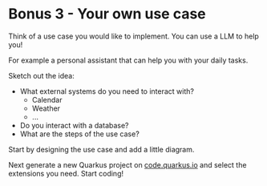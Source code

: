 # Bonus 3 - Your own use case

Think of a use case you would like to implement.
You can use a LLM to help you!

For example a personal assistant that can help you with your daily tasks.


Sketch out the idea:

- What external systems do you need to interact with?
  - Calendar
  - Weather
  - ...
- Do you interact with a database?
- What are the steps of the use case?

Start by designing the use case and add a little diagram.

Next generate a new Quarkus project on [code.quarkus.io](https://code.quarkus.io/) and select the extensions you need.
Start coding!
